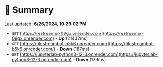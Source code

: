 # 📖 Summary
Last updated: **6/26/2024, 10:29:02 PM**

- `GET` [https://restreamer-09gx.onrender.com](https://restreamer-09gx.onrender.com) - **Up** (21432ms)
- `GET` [https://filestreambot-b5k6.onrender.com/](https://filestreambot-b5k6.onrender.com/) - **Down** (187ms)
- `GET` [https://jupyterlab-python3-12-3.onrender.com](https://jupyterlab-python3-12-3.onrender.com) - **Down** (179ms)
